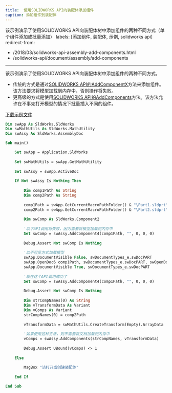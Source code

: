 ```yaml
---
title:  使用SOLIDWORKS API向装配体添加组件
caption: 添加组件到装配体
---
```

 该示例演示了使用SOLIDWORKS API向装配体树中添加组件的两种不同方式（单个组件添加或批量添加）
labels: [添加组件, 装配体, 示例, solidworks api]
redirect-from:
  - /2018/03/solidworks-api-assembly-add-components.html
  - /solidworks-api/document/assembly/add-components
---
该示例演示了使用SOLIDWORKS API向装配体树中添加组件的两种不同方式。

* 传统的方式是通过[SOLIDWORKS API的AddComponentX](https://help.solidworks.com/2015/english/api/sldworksapi/SOLIDWORKS.Interop.sldworks~SOLIDWORKS.Interop.sldworks.IAssemblyDoc~AddComponent5.html)方法来添加组件。该方法要求将模型加载到内存中，否则操作将失败。
* 更高级的方式是使用[SOLIDWORKS API的AddComponents](https://help.solidworks.com/2012/english/api/sldworksapi/SolidWorks.Interop.sldworks~SolidWorks.Interop.sldworks.IAssemblyDoc~AddComponents3.html)方法。该方法允许在不事先打开模型的情况下批量插入不同的组件。

[下载示例文件](parts.zip)

~~~ vb
Dim swApp As SldWorks.SldWorks
Dim swMathUtils As SldWorks.MathUtility
Dim swAssy As SldWorks.AssemblyDoc

Sub main()

    Set swApp = Application.SldWorks
    
    Set swMathUtils = swApp.GetMathUtility
    
    Set swAssy = swApp.ActiveDoc
    
    If Not swAssy Is Nothing Then
        
        Dim comp1Path As String
        Dim comp2Path As String
        
        comp1Path = swApp.GetCurrentMacroPathFolder() & "\Part1.sldprt"
        comp2Path = swApp.GetCurrentMacroPathFolder() & "\Part2.sldprt"
        
        Dim swComp As SldWorks.Component2
        
        '以下API调用将失败，因为需要将模型加载到内存中
        Set swComp = swAssy.AddComponent4(comp1Path, "", 0, 0, 0)
        
        Debug.Assert Not swComp Is Nothing
                
        '以不可见方式加载模型
        swApp.DocumentVisible False, swDocumentTypes_e.swDocPART
        swApp.OpenDoc6 comp1Path, swDocumentTypes_e.swDocPART, swOpenDocOptions_e.swOpenDocOptions_Silent, "", 0, 0
        swApp.DocumentVisible True, swDocumentTypes_e.swDocPART
        
        '现在这个API调用成功了
        Set swComp = swAssy.AddComponent4(comp1Path, "", 0, 0, 0)
        
        Debug.Assert Not swComp Is Nothing
        
        Dim strCompNames(0) As String
        Dim vTransformData As Variant
        Dim vComps As Variant
        strCompNames(0) = comp2Path
        
        vTransformData = swMathUtils.CreateTransform(Empty).ArrayData
        
        '如果使用这种方法，则不需要将文档加载到内存中
        vComps = swAssy.AddComponents(strCompNames, vTransformData)
    
        Debug.Assert UBound(vComps) <> 1
        
    Else
        
        MsgBox "请打开或创建装配体"
        
    End If

End Sub


~~~